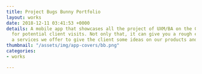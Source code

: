 ```yaml
---
title: Project Bugs Bunny Portfolio
layout: works
date: 2018-12-11 03:41:53 +0000
details: A mobile app that showcases all the project of UXM/BA on the Go especially
  for potential client visits. Not only that, it can give you a rough estimate on
  a services we offer to give the client some ideas on our products and services.
thumbnail: "/assets/img/app-covers/bb.png"
categories:
- works

---
```


